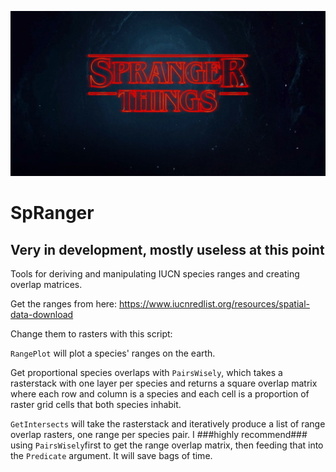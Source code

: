 

![banner](https://github.com/gfalbery/SpRanger/blob/master/front_logo.png)

# SpRanger

## Very in development, mostly useless at this point

Tools for deriving and manipulating IUCN species ranges and creating overlap matrices.

Get the ranges from here: https://www.iucnredlist.org/resources/spatial-data-download

Change them to rasters with this script:

`RangePlot` will plot a species' ranges on the earth.

Get proportional species overlaps with `PairsWisely`, which takes a rasterstack with one layer per species and returns a square overlap matrix where each row and column is a species and each cell is a proportion of raster grid cells that both species inhabit.

`GetIntersects` will take the rasterstack and iteratively produce a list of range overlap rasters, one range per species pair. I ###highly recommend### using `PairsWisely`first to get the range overlap matrix, then feeding that into the `Predicate` argument. It will save bags of time.
